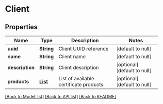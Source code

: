 # Client
## Properties

| Name | Type | Description | Notes |
|------------ | ------------- | ------------- | -------------|
| **uuid** | **String** | Client UUID reference | [default to null] |
| **name** | **String** | Client name | [default to null] |
| **description** | **String** | Client description | [optional] [default to null] |
| **products** | [**List**](Product.md) | List of available certificate products | [optional] [default to null] |

[[Back to Model list]](../README.md#documentation-for-models) [[Back to API list]](../README.md#documentation-for-api-endpoints) [[Back to README]](../README.md)

